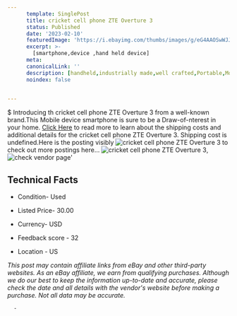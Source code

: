 ```yaml
---
      template: SinglePost
      title: cricket cell phone ZTE Overture 3
      status: Published
      date: '2023-02-10'
      featuredImage: 'https://i.ebayimg.com/thumbs/images/g/eG4AAOSwWJJjxGAm/s-l225.jpg'
      excerpt: >-
        [smartphone,device ,hand held device]
      meta:
      canonicalLink: ''
      description: [handheld,industrially made,well crafted,Portable,Mobile,Compact,Convenient,Lightweight,Maneuverable,Man-portable,Miniature,Carriable,Hand-held,Light,Holdable,Transportable,Mobile device,Pocket-sized,On-the-go,Wireless,Cordless,Compact size,Convenient size, smartphone,device ,hand held device]
      noindex: false
      

---
```

$
      Introducing th cricket cell phone ZTE Overture 3 from a well-known brand.This Mobile device smartphone is sure to be a Draw-of-nterest in your home. [Click Here](https://www.ebay.com/itm/325524630448?hash=item4bcac7abb0%3Ag%3AeG4AAOSwWJJjxGAm&mkevt=1&mkcid=1&mkrid=711-53200-19255-0&campid=%253CePNCampaignId%253E&customid=%253CreferenceId%253E&toolid=10049) to read more to learn about the shipping costs and additional details for the cricket cell phone ZTE Overture 3. Shipping cost is undefined.Here is the posting visibly ![cricket cell phone ZTE Overture 3](https://i.ebayimg.com/thumbs/images/g/eG4AAOSwWJJjxGAm/s-l225.jpg) to check out more postings here... ![cricket cell phone ZTE Overture 3](https://i.ebayimg.com/images/g/eG4AAOSwWJJjxGAm/s-l1200.jpg), ![check vendor page](https://origin-galleryplus.ebayimg.com/ws/web/325524630448_2_0_1/225x225.jpg,https://origin-galleryplus.ebayimg.com/ws/web/325524630448_3_0_1/225x225.jpg,https://origin-galleryplus.ebayimg.com/ws/web/325524630448_4_0_1/225x225.jpg,https://origin-galleryplus.ebayimg.com/ws/web/325524630448_5_0_1/225x225.jpg,https://origin-galleryplus.ebayimg.com/ws/web/325524630448_6_0_1/225x225.jpg,https://origin-galleryplus.ebayimg.com/ws/web/325524630448_7_0_1/225x225.jpg,https://origin-galleryplus.ebayimg.com/ws/web/325524630448_8_0_1/225x225.jpg,https://origin-galleryplus.ebayimg.com/ws/web/325524630448_9_0_1/225x225.jpg)'

      

 ## Technical Facts 



     
      

 - Condition- Used 


      

 - Listed Price- 30.00 


      

 - Currency- USD 


      

 - Feedback score - 32 


      

 - Location - US 


      
      

 *_This post may contain affiliate links from eBay and other third-party websites. As an eBay affiliate, we earn from qualifying purchases. Although we do our best to keep the information up-to-date and accurate, please check the date and all details with the vendor's website before making a purchase. Not all data may be accurate._*




      -
